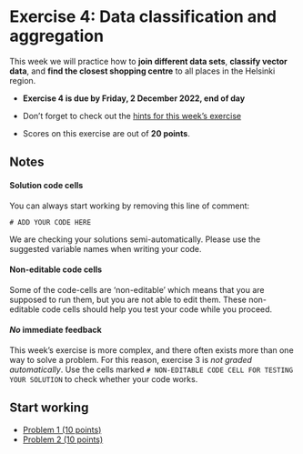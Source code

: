 # Exercise 4: Data classification and aggregation


This week we will practice how to **join different data sets**, 
**classify vector data**, and **find the closest shopping centre** to
all places in the Helsinki region.


- **Exercise 4 is due by Friday, 2 December 2022, end of day**

- Don’t forget to check out the [hints for this week’s
exercise](https://autogis-site.readthedocs.io/en/latest/lessons/lesson-4/exercise-4.html#hints)

- Scores on this exercise are out of **20 points**.


## Notes

#### Solution code cells

You can always start working by removing this line of comment: 

```
# ADD YOUR CODE HERE
```

We are checking your solutions semi-automatically. Please use the suggested
variable names when writing your code. 

#### Non-editable code cells

Some of the code-cells are ‘non-editable’ which means that you are supposed to
run them, but you are not able to edit them. These non-editable code cells
should help you test your code while you proceed. 

#### *No* immediate feedback

This week’s exercise is more complex, and there often exists more than one way
to solve a problem. For this reason, exercise 3 is *not graded automatically*.
Use the cells marked `# NON-EDITABLE CODE CELL FOR TESTING YOUR SOLUTION` to
check whether your code works.


## Start working

 - [Problem 1 (10 points)](Exercise-4-problem-1.ipynb)
 - [Problem 2 (10 points)](Exercise-4-problem-2.ipynb)

